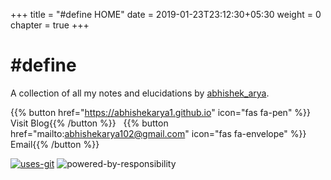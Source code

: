 +++
title = "#define HOME"
date = 2019-01-23T23:12:30+05:30
weight = 0
chapter = true
+++

# #define

A collection of all my notes and elucidations by [abhishek_arya](https://www.github.com/abhishekarya1).

{{% button href="https://abhishekarya1.github.io" icon="fas fa-pen" %}} Visit Blog{{% /button %}} &nbsp;
{{% button href="mailto:abhishekarya102@gmail.com" icon="fas fa-envelope" %}} Email{{% /button %}}

[![uses-git](/images/uses-git.svg "Of course!")](https://github.com/abhishekarya1/Hash-Define-myNotes)
![powered-by-responsibility](/images/powered-by-responsibility.svg "Yup, That's Right")
